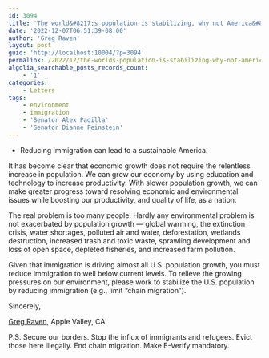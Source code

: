 ```yaml
---
id: 3094
title: 'The world&#8217;s population is stabilizing, why not America&#8217;s?'
date: '2022-12-07T06:51:39-08:00'
author: 'Greg Raven'
layout: post
guid: 'http://localhost:10004/?p=3094'
permalink: /2022/12/the-worlds-population-is-stabilizing-why-not-americas/
algolia_searchable_posts_records_count:
    - '1'
categories:
    - Letters
tags:
    - environment
    - immigration
    - 'Senator Alex Padilla'
    - 'Senator Dianne Feinstein'
---
```


- Reducing immigration can lead to a sustainable America.

It has become clear that economic growth does not require the relentless increase in population. We can grow our economy by using education and technology to increase productivity. With slower population growth, we can make greater progress toward resolving economic and environmental issues while boosting our productivity, and quality of life, as a nation.

The real problem is too many people. Hardly any environmental problem is not exacerbated by population growth — global warming, the extinction crisis, water shortages, polluted air and water, deforestation, wetlands destruction, increased trash and toxic waste, sprawling development and loss of open space, depleted fisheries, and increased farm pollution.

Given that immigration is driving almost all U.S. population growth, you must reduce immigration to well below current levels. To relieve the growing pressures on our environment, please work to stabilize the U.S. population by reducing immigration (e.g., limit “chain migration”).

Sincerely,

[Greg Raven](https://www.gregraven.org/), Apple Valley, CA

P.S. Secure our borders. Stop the influx of immigrants and refugees. Evict those here illegally. End chain migration. Make E-Verify mandatory.